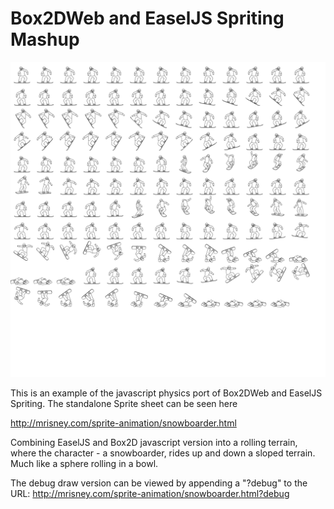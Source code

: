 Box2DWeb and EaselJS Spriting Mashup
====================================

[![screen shot ](https://github.com/mrisney/box2d-terrain/blob/master/images/snowboarder.png)](#features)

This is an example of the javascript physics port of Box2DWeb and EaselJS Spriting.
The standalone Sprite sheet can be seen here

http://mrisney.com/sprite-animation/snowboarder.html

Combining EaselJS and Box2D javascript version into a rolling terrain, where the character - a snowboarder, rides up and down a sloped terrain.
Much like a sphere rolling in a bowl.

The debug draw version can be viewed by appending a "?debug" to the URL:
http://mrisney.com/sprite-animation/snowboarder.html?debug
